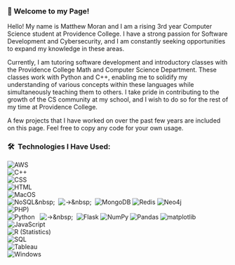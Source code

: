### 👋 Welcome to my Page!
Hello! My name is Matthew Moran and I am a rising 3rd year Computer Science student at Providence College. I have a strong passion for Software Development and Cybersecurity, and I am constantly seeking opportunities to expand my knowledge in these areas. 

Currently, I am tutoring software development and introductory classes with the Providence College Math and Computer Science Department. These classes work with Python and C++, enabling me to solidify my understanding of various concepts within these languages while simultaneously teaching them to others. I take pride in contributing to the growth of the CS community at my school, and I wish to do so for the rest of my time at Providence College. 

A few projects that I have worked on over the past few years are included on this page. Feel free to copy any code for your own usage.


### 🛠 &nbsp;Technologies I Have Used:
![AWS](https://img.shields.io/badge/AWS-AECBFA?logo=Amazon%20AWS&logoColor=FF9900)
<br>
![C++](https://img.shields.io/badge/C++-AECBFA?logo=C%2B%2B&logoColor=00599C)
<br>
![CSS](https://img.shields.io/badge/CSS-AECBFA?logo=CSS3&logoColor=1572B6)
<br>
![HTML](https://img.shields.io/badge/HTML-AECBFA?logo=HTML5)
<br>
![MacOS](https://img.shields.io/badge/MacOS-AECBFA?logo=apple)
<br>
![NoSQL](https://img.shields.io/badge/NoSQL-AECBFA?)&nbsp;&nbsp;
![->](https://img.shields.io/badge/---->-AECBFA?)&nbsp;&nbsp;
![MongoDB](https://img.shields.io/badge/MongoDB-AECBFA?logo=mongodb)
![Redis](https://img.shields.io/badge/Redis-AECBFA?logo=redis)
![Neo4j](https://img.shields.io/badge/Neo4j-AECBFA?logo=neo4j)
<br>
![PHP)](https://img.shields.io/badge/PHP-AECBFA?logo=php&logoColor=777BB4)
<br>
![Python](https://img.shields.io/badge/Python-AECBFA?logo=python)&nbsp;&nbsp;
![->](https://img.shields.io/badge/---->-AECBFA?)&nbsp;&nbsp;
![Flask](https://img.shields.io/badge/Flask-AECBFA?logo=flask&logoColor=000000)
![NumPy](https://img.shields.io/badge/NumPy-AECBFA?logo=numpy&logoColor=013243)
![Pandas](https://img.shields.io/badge/Pandas-AECBFA?logo=pandas&logoColor=150458)
![matplotlib](https://img.shields.io/badge/matplotlib-AECBFA?)
<br> 
![JavaScript](https://img.shields.io/badge/JavaScript-AECBFA?logo=javascript)
<br>
![R (Statistics)](https://img.shields.io/badge/R-AECBFA?logo=R&logoColor=276DC3)
<br>
![SQL](https://img.shields.io/badge/SQL-AECBFA?)
<br>
![Tableau](https://img.shields.io/badge/Tableau-AECBFA?logo=tableau&logoColor=E97627)
<br>
![Windows](https://img.shields.io/badge/Windows-AECBFA?logo=windows&logoColor=0078D4)
